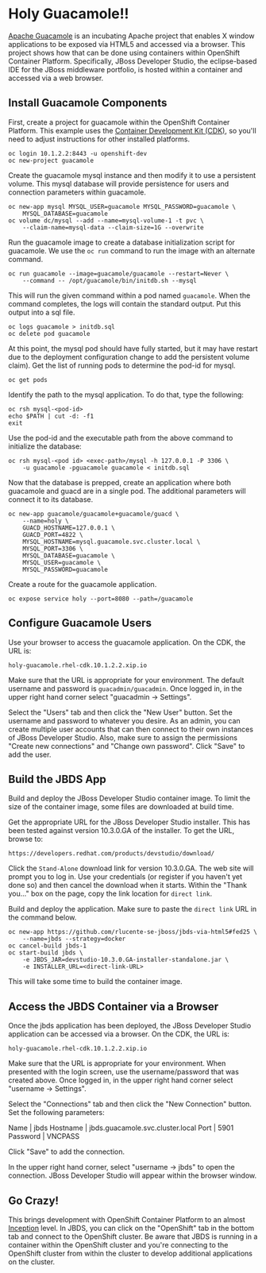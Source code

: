 # Holy Guacamole!!
[Apache Guacamole](https://guacamole.incubator.apache.org/) is an
incubating Apache project that enables X window applications to be
exposed via HTML5 and accessed via a browser.  This project shows
how that can be done using containers within OpenShift Container
Platform.  Specifically, JBoss Developer Studio, the eclipse-based
IDE for the JBoss middleware portfolio, is hosted within a container
and accessed via a web browser.

## Install Guacamole Components
First, create a project for guacamole within the OpenShift Container
Platform.  This example uses the [Container Development Kit
(CDK)](https://developers.redhat.com/products/cdk/overview/), so
you'll need to adjust instructions for other installed platforms.

    oc login 10.1.2.2:8443 -u openshift-dev
    oc new-project guacamole

Create the guacamole mysql instance and then modify it to use a
persistent volume.  This mysql database will provide persistence
for users and connection parameters within guacamole.

    oc new-app mysql MYSQL_USER=guacamole MYSQL_PASSWORD=guacamole \
        MYSQL_DATABASE=guacamole
    oc volume dc/mysql --add --name=mysql-volume-1 -t pvc \
        --claim-name=mysql-data --claim-size=1G --overwrite

Run the guacamole image to create a database initialization script
for guacamole.  We use the `oc run` command to run the image with
an alternate command.

    oc run guacamole --image=guacamole/guacamole --restart=Never \
        --command -- /opt/guacamole/bin/initdb.sh --mysql 

This will run the given command within a pod named `guacamole`.
When the command completes, the logs will contain the standard
output.  Put this output into a sql file.

    oc logs guacamole > initdb.sql
    oc delete pod guacamole

At this point, the mysql pod should have fully started, but it may
have restart due to the deployment configuration change to add the
persistent volume claim).  Get the list of running pods to determine
the pod-id for mysql.

    oc get pods

Identify the path to the mysql application.  To do that, type the
following:

    oc rsh mysql-<pod-id>
    echo $PATH | cut -d: -f1
    exit

Use the pod-id and the executable path from the above command to
initialize the database:

    oc rsh mysql-<pod id> <exec-path>/mysql -h 127.0.0.1 -P 3306 \
        -u guacamole -pguacamole guacamole < initdb.sql

Now that the database is prepped, create an application where both
guacamole and guacd are in a single pod.  The additional parameters
will connect it to its database.

    oc new-app guacamole/guacamole+guacamole/guacd \
        --name=holy \
        GUACD_HOSTNAME=127.0.0.1 \
        GUACD_PORT=4822 \
        MYSQL_HOSTNAME=mysql.guacamole.svc.cluster.local \
        MYSQL_PORT=3306 \
        MYSQL_DATABASE=guacamole \
        MYSQL_USER=guacamole \
        MYSQL_PASSWORD=guacamole

Create a route for the guacamole application.

    oc expose service holy --port=8080 --path=/guacamole

## Configure Guacamole Users
Use your browser to access the guacamole application.  On the CDK,
the URL is:

    holy-guacamole.rhel-cdk.10.1.2.2.xip.io

Make sure that the URL is appropriate for your environment.  The
default username and password is `guacadmin/guacadmin`.  Once logged
in, in the upper right hand corner select "guacadmin -> Settings".

Select the "Users" tab and then click the "New User" button.  Set
the username and password to whatever you desire.  As an admin, you
can create multiple user accounts that can then connect to their
own instances of JBoss Developer Studio.  Also, make sure to assign
the permissions "Create new connections" and "Change own password".
Click "Save" to add the user.

## Build the JBDS App
Build and deploy the JBoss Developer Studio container image.  To
limit the size of the container image, some files are downloaded
at build time.

Get the appropriate URL for the JBoss Developer Studio installer.
This has been tested against version 10.3.0.GA of the installer.
To get the URL, browse to:

    https://developers.redhat.com/products/devstudio/download/

Click the `Stand-Alone` download link for version 10.3.0.GA.  The
web site will prompt you to log in.  Use your credentials (or
register if you haven't yet done so) and then cancel the download
when it starts.  Within the "Thank you..." box on the page, copy
the link location for `direct link`.

Build and deploy the application.  Make sure to paste the `direct
link` URL in the command below.

    oc new-app https://github.com/rlucente-se-jboss/jbds-via-html5#fed25 \
        --name=jbds --strategy=docker
    oc cancel-build jbds-1
    oc start-build jbds \
        -e JBDS_JAR=devstudio-10.3.0.GA-installer-standalone.jar \
        -e INSTALLER_URL=<direct-link-URL>

This will take some time to build the container image.

## Access the JBDS Container via a Browser
Once the jbds application has been deployed, the JBoss Developer
Studio application can be accessed via a browser.  On the CDK, the
URL is:

    holy-guacamole.rhel-cdk.10.1.2.2.xip.io

Make sure that the URL is appropriate for your environment.  When
presented with the login screen, use the username/password that was
created above.  Once logged in, in the upper right hand corner
select "username -> Settings".

Select the "Connections" tab and then click the "New Connection"
button.  Set the following parameters:

Name | jbds
Hostname | jbds.guacamole.svc.cluster.local
Port | 5901
Password | VNCPASS

Click "Save" to add the connection.

In the upper right hand corner, select "username -> jbds" to open
the connection.  JBoss Developer Studio will appear within the
browser window.

## Go Crazy!
This brings development with OpenShift Container Platform to an
almost [Inception](http://www.imdb.com/title/tt1375666/) level.  In
JBDS, you can click on the "OpenShift" tab in the bottom tab and
connect to the OpenShift cluster.  Be aware that JBDS is running
in a container within the OpenShift cluster and you're connecting
to the OpenShift cluster from within the cluster to develop additional
applications on the cluster.
